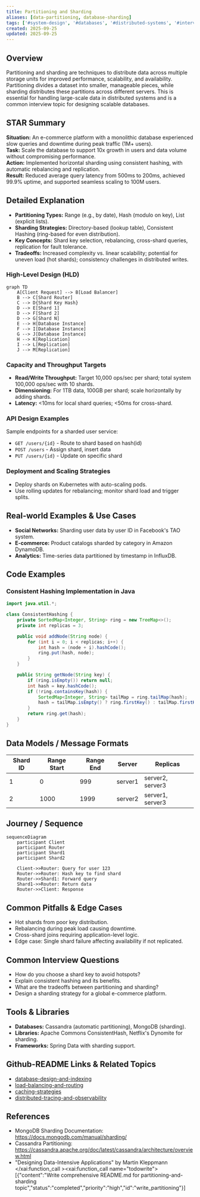```yaml
---
title: Partitioning and Sharding
aliases: [data-partitioning, database-sharding]
tags: ['#system-design', '#databases', '#distributed-systems', '#interviews']
created: 2025-09-25
updated: 2025-09-25
---
```


## Overview
Partitioning and sharding are techniques to distribute data across multiple storage units for improved performance, scalability, and availability. Partitioning divides a dataset into smaller, manageable pieces, while sharding distributes these partitions across different servers. This is essential for handling large-scale data in distributed systems and is a common interview topic for designing scalable databases.

## STAR Summary
**Situation:** An e-commerce platform with a monolithic database experienced slow queries and downtime during peak traffic (1M+ users).  
**Task:** Scale the database to support 10x growth in users and data volume without compromising performance.  
**Action:** Implemented horizontal sharding using consistent hashing, with automatic rebalancing and replication.  
**Result:** Reduced average query latency from 500ms to 200ms, achieved 99.9% uptime, and supported seamless scaling to 100M users.

## Detailed Explanation
- **Partitioning Types:** Range (e.g., by date), Hash (modulo on key), List (explicit lists).
- **Sharding Strategies:** Directory-based (lookup table), Consistent Hashing (ring-based for even distribution).
- **Key Concepts:** Shard key selection, rebalancing, cross-shard queries, replication for fault tolerance.
- **Tradeoffs:** Increased complexity vs. linear scalability; potential for uneven load (hot shards); consistency challenges in distributed writes.

### High-Level Design (HLD)
```mermaid
graph TD
    A[Client Request] --> B[Load Balancer]
    B --> C[Shard Router]
    C --> D{Shard Key Hash}
    D --> E[Shard 1]
    D --> F[Shard 2]
    D --> G[Shard N]
    E --> H[Database Instance]
    F --> I[Database Instance]
    G --> J[Database Instance]
    H --> K[Replication]
    I --> L[Replication]
    J --> M[Replication]
```

### Capacity and Throughput Targets
- **Read/Write Throughput:** Target 10,000 ops/sec per shard; total system 100,000 ops/sec with 10 shards.
- **Dimensioning:** For 1TB data, 100GB per shard; scale horizontally by adding shards.
- **Latency:** <10ms for local shard queries; <50ms for cross-shard.

### API Design Examples
Sample endpoints for a sharded user service:
- `GET /users/{id}` - Route to shard based on hash(id)
- `POST /users` - Assign shard, insert data
- `PUT /users/{id}` - Update on specific shard

### Deployment and Scaling Strategies
- Deploy shards on Kubernetes with auto-scaling pods.
- Use rolling updates for rebalancing; monitor shard load and trigger splits.

## Real-world Examples & Use Cases
- **Social Networks:** Sharding user data by user ID in Facebook's TAO system.
- **E-commerce:** Product catalogs sharded by category in Amazon DynamoDB.
- **Analytics:** Time-series data partitioned by timestamp in InfluxDB.

## Code Examples
### Consistent Hashing Implementation in Java
```java
import java.util.*;

class ConsistentHashing {
    private SortedMap<Integer, String> ring = new TreeMap<>();
    private int replicas = 3;

    public void addNode(String node) {
        for (int i = 0; i < replicas; i++) {
            int hash = (node + i).hashCode();
            ring.put(hash, node);
        }
    }

    public String getNode(String key) {
        if (ring.isEmpty()) return null;
        int hash = key.hashCode();
        if (!ring.containsKey(hash)) {
            SortedMap<Integer, String> tailMap = ring.tailMap(hash);
            hash = tailMap.isEmpty() ? ring.firstKey() : tailMap.firstKey();
        }
        return ring.get(hash);
    }
}
```

## Data Models / Message Formats
| Shard ID | Range Start | Range End | Server | Replicas |
|----------|-------------|-----------|--------|----------|
| 1        | 0           | 999       | server1| server2, server3 |
| 2        | 1000        | 1999      | server2| server1, server3 |

## Journey / Sequence
```mermaid
sequenceDiagram
    participant Client
    participant Router
    participant Shard1
    participant Shard2

    Client->>Router: Query for user 123
    Router->>Router: Hash key to find shard
    Router->>Shard1: Forward query
    Shard1->>Router: Return data
    Router->>Client: Response
```

## Common Pitfalls & Edge Cases
- Hot shards from poor key distribution.
- Rebalancing during peak load causing downtime.
- Cross-shard joins requiring application-level logic.
- Edge case: Single shard failure affecting availability if not replicated.

## Common Interview Questions
- How do you choose a shard key to avoid hotspots?
- Explain consistent hashing and its benefits.
- What are the tradeoffs between partitioning and sharding?
- Design a sharding strategy for a global e-commerce platform.

## Tools & Libraries
- **Databases:** Cassandra (automatic partitioning), MongoDB (sharding).
- **Libraries:** Apache Commons ConsistentHash, Netflix's Dynomite for sharding.
- **Frameworks:** Spring Data with sharding support.

## Github-README Links & Related Topics
- [database-design-and-indexing](../database-design-and-indexing/README.md)
- [load-balancing-and-routing](../load-balancing-and-routing/README.md)
- [caching-strategies](../caching-strategies/README.md)
- [distributed-tracing-and-observability](../distributed-tracing-and-observability/README.md)

## References
- MongoDB Sharding Documentation: https://docs.mongodb.com/manual/sharding/
- Cassandra Partitioning: https://cassandra.apache.org/doc/latest/cassandra/architecture/overview.html
- "Designing Data-Intensive Applications" by Martin Kleppmann</content>
</xai:function_call ><xai:function_call name="todowrite">
<parameter name="todos">[{"content":"Write comprehensive README.md for partitioning-and-sharding topic","status":"completed","priority":"high","id":"write_partitioning"}]